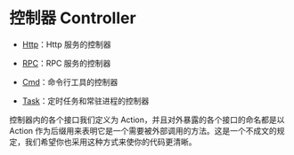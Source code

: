 # 控制器 Controller

 * [Http](controller/http.md)：Http 服务的控制器

 * [RPC](controller/rpc.md)：RPC 服务的控制器

 * [Cmd](controller/cmd.md)：命令行工具的控制器

 * [Task](controller/task.md)：定时任务和常驻进程的控制器

 控制器内的各个接口我们定义为 Action，并且对外暴露的各个接口的命名都是以 Action 作为后缀用来表明它是一个需要被外部调用的方法。这是一个不成文的规定，我们希望你也采用这种方式来使你的代码更清晰。